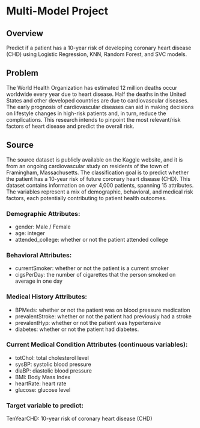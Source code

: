# Multi-Model Project

## Overview
Predict if a patient has a 10-year risk of developing coronary heart disease (CHD) using Logistic Regression, KNN, Random Forest, and SVC models.

## Problem
The World Health Organization has estimated 12 million deaths occur worldwide every year due to heart disease. Half the deaths in the United States and other developed countries are due to cardiovascular diseases. The early prognosis of cardiovascular diseases can aid in making decisions on lifestyle changes in high-risk patients and, in turn, reduce the complications. This research intends to pinpoint the most relevant/risk factors of heart disease and predict the overall risk. 

## Source 
The source dataset is publicly available on the Kaggle website, and it is from an ongoing cardiovascular study on residents of the town of Framingham, Massachusetts. The classification goal is to predict whether the patient has a 10-year risk of future coronary heart disease (CHD). This dataset contains information on over 4,000 patients, spanning 15 attributes. The variables represent a mix of demographic, behavioral, and medical risk factors, each potentially contributing to patient health outcomes. 

### Demographic Attributes:
- gender: Male / Female
- age: integer
- attended_college: whether or not the patient attended college

### Behavioral Attributes:
- currentSmoker: whether or not the patient is a current smoker
- cigsPerDay: the number of cigarettes that the person smoked on average in one day

### Medical History Attributes:
- BPMeds: whether or not the patient was on blood pressure medication
- prevalentStroke: whether or not the patient had previously had a stroke
- prevalentHyp: whether or not the patient was hypertensive
- diabetes: whether or not the patient had diabetes.

### Current Medical Condition Attributes (continuous variables):
- totChol: total cholesterol level
- sysBP: systolic blood pressure
- diaBP: diastolic blood pressure
- BMI: Body Mass Index
- heartRate: heart rate
- glucose: glucose level

### Target variable to predict:
TenYearCHD: 10-year risk of coronary heart disease (CHD)
